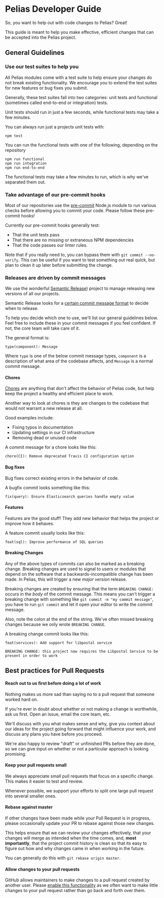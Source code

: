 # Pelias Developer Guide

So, you want to help out with code changes to Pelias? Great!

This guide is meant to help you make effective, efficient changes that can be
accepted into the Pelias project.

## General Guidelines

### Use our test suites to help you

All Pelias modules come with a test suite to help ensure your changes do not break existing
functionality. We encourage you to extend the test suites for new features or bug fixes you submit.

Generally, these test suites fall into two categories: unit tests and functional (sometimes called
end-to-end or integration) tests.

Unit tests should run in just a few seconds, while functional tests may take a few minutes.

You can always run just a projects unit tests with:

```
npm test
```

You can run the functional tests with one of the following, depending on the repository

```
npm run functional
npm run integration
npm run end-to-end
```

The functional tests may take a few minutes to run, which is why we've separated them out.

### Take advantage of our pre-commit hooks

Most of our repositories use the [pre-commit](https://www.npmjs.com/package/pre-commit) Node.js
module to run various checks before allowing you to commit your code. Please follow these pre-commit hooks!

Currently our pre-commit hooks generally test:

- That the unit tests pass
- That there are no missing or extraneous NPM dependencies
- That the code passes our linter rules.

Note that if you really need to, you can bypass them with `git commit --no-verify`. This can be
useful if you want to test something out real quick, but plan to clean it up later before submitting
the change.

### Releases are driven by commit messages

We use the wonderful [Semantic Release](https://github.com/semantic-release/semantic-release))
project to manage releasing new versions of all our projects.

Semantic Release looks for a [certain commit message format](https://github.com/semantic-release/semantic-release#commit-message-format) to decide when to release.

To help you decide which one to use, we'll list our general guidelines below. Feel free to include
these in your commit messages if you feel confident. If not, the core team will take care of it.

The general format is:

```
type(component): Message
```

Where `type` is one of the below commit message types, `component` is a description of what area of
the codebase affects, and `Message` is a normal commit message.

#### Chores

[Chores](https://blog.carbonfive.com/2020/02/24/what-are-these-chores-doing-in-my-backlog/) are
anything that don't affect the behavior of Pelias code, but help keep the project a healthy and
efficient place to work.

Another way to look at chores is they are changes to the codebase that would not warrant a new
release at all.

Good examples include:

- Fixing typos in documentation
- Updating settings in our CI infrastructure
- Removing dead or unused code

A commit message for a chore looks like this:

```
chore(CI): Remove deprecated Travis CI configuration option
```

#### Bug fixes

Bug fixes correct existing errors in the behavior of code.

A bugfix commit looks something like this:

```
fix(query): Ensure Elasticsearch queries handle empty value
```

#### Features

Features are the good stuff! They add new behavior that helps the project or improve how it behaves.

A feature commit usually looks like this:

```
feat(sql): Improve performance of SQL queries
```

#### Breaking Changes

Any of the above types of commits can also be marked as a breaking change. Breaking changes are used
to signal to users or modules that depend on the software that a backwards-incompatible change has
been made. In Pelias, this will trigger a new _major version_ release.

Breaking changes are created by ensuring that the term `BREAKING CHANGE:` occurs in the _body_ of
the commit message. This means you can't trigger a breaking change with something like `git commit
-m "my commit message"`, you have to run `git commit` and let it open your editor to write the
commit message.

Also, note the colon at the end of the string. We've often missed breaking changes because we only
wrote `BREAKING CHANGE`.

A breaking change commit looks like this:


```
feat(services): Add support for libpostal service

BREAKING CHANGE: this project now requires the Libpostal Service to be present in order to work
```

## Best practices for Pull Requests

#### Reach out to us first before doing a lot of work

Nothing makes us more sad than saying no to a pull request that someone worked hard on.

If you're ever in doubt about whether or not making a change is worthwhile, ask us first. Open an
issue, email the core team, etc.

We'll discuss with you what makes sense and why, give you context about our ideas for the project
going forward that might influence your work, and discuss any plans you have before you proceed.

We're also happy to review "draft" or unfinished PRs before they are done, so we can give input on
whether or not a particular approach is looking promising.

#### Keep your pull requests small

We always appreciate small pull requests that focus on a specific change. This makes it easier to
test and review.

Whenever possible, we support your efforts to split one large pull request into several smaller
ones.

#### Rebase against master

If other changes have been made while your Pull Request is in progress, please occasionally update
your PR to rebase against those new changes.

This helps ensure that we can review your changes effectively, that your changes will merge as
intended when the time comes, and, **most importantly**, that the project commit history is clean so
that its easy to figure out how and why changes came in when working in the future.

You can generally do this with `git rebase origin master`.

#### Allow changes to your pull requests

GitHub allows maintainers to make changes to a pull request created by another user. Please [enable
this
functionality](https://help.github.com/en/github/collaborating-with-issues-and-pull-requests/allowing-changes-to-a-pull-request-branch-created-from-a-fork) as we often want to make little changes to your pull request rather than go back and forth over them.
